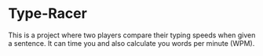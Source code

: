 # Type-Racer
This is a project where two players compare their typing speeds when given a sentence. It can time you and also calculate you words per minute (WPM).
